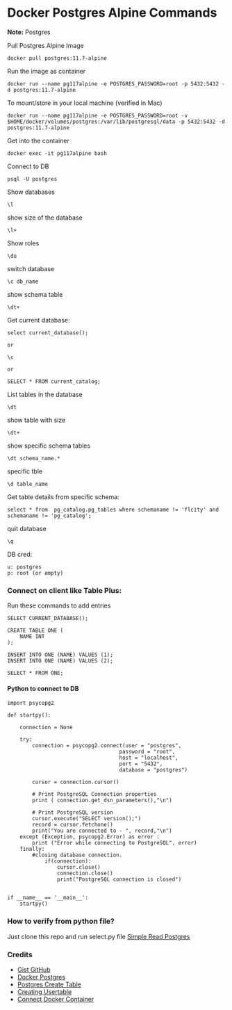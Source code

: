 # Docker Postgres Alpine Commands

**Note:** Postgres



Pull Postgres Alpine Image
```
docker pull postgres:11.7-alpine
```






Run the image as container
```
docker run --name pg117alpine -e POSTGRES_PASSWORD=root -p 5432:5432 -d postgres:11.7-alpine
```


To mount/store in your local machine (verified in Mac)
```
docker run --name pg117alpine -e POSTGRES_PASSWORD=root -v $HOME/docker/volumes/postgres:/var/lib/postgresql/data -p 5432:5432 -d postgres:11.7-alpine
```




Get into the container
```
docker exec -it pg117alpine bash
```




Connect to DB
```
psql -U postgres
```


Show databases
```
\l
```



show size of the database
```
\l+
```



Show roles
```
\du
```



switch database
```
\c db_name
```



show schema table
```
\dt+
```



Get current database:
```
select current_database();

or 

\c

or

SELECT * FROM current_catalog;
```





List tables in the database
```
\dt
```



show table with size
```
\dt+
```



show specific schema tables
```
\dt schema_name.* 
```


specific tble
```
\d table_name
```


Get table details from specific schema:
```
select * from  pg_catalog.pg_tables where schemaname != 'flcity' and schemaname != 'pg_catalog';
```



quit database
```
\q
```


DB cred:
```
u: postgres
p: root (or empty)
```


### Connect on client like Table Plus:

Run these commands to add entries
```
SELECT CURRENT_DATABASE();

CREATE TABLE ONE (
    NAME INT 
);

INSERT INTO ONE (NAME) VALUES (1);
INSERT INTO ONE (NAME) VALUES (2);

SELECT * FROM ONE;
```

#### Python to connect to DB
```
import psycopg2 

def startpy():

    connection = None

    try:
        connection = psycopg2.connect(user = "postgres",
                                    password = "root",
                                    host = "localhost",
                                    port = "5432",
                                    database = "postgres")

        cursor = connection.cursor()
        
        # Print PostgreSQL Connection properties
        print ( connection.get_dsn_parameters(),"\n")
        
        # Print PostgreSQL version
        cursor.execute("SELECT version();")
        record = cursor.fetchone()
        print("You are connected to - ", record,"\n")
    except (Exception, psycopg2.Error) as error :
        print ("Error while connecting to PostgreSQL", error)
    finally:
        #closing database connection.
            if(connection):
                cursor.close()
                connection.close()
                print("PostgreSQL connection is closed")


if __name__ == '__main__':
    startpy()
```


### How to verify from python file?
Just clone this repo and run select.py file
[Simple Read Postgres](https://github.com/rajacsp/simple-read-postgres)


### Credits
* [Gist GitHub](https://gist.github.com/rajasgs/95f5987f94e4389ab76262a61b402864)
* [Docker Postgres](https://hackernoon.com/dont-install-postgres-docker-pull-postgres-bee20e200198)
* [Postgres Create Table](http://www.postgresqltutorial.com/postgresql-create-table/)
* [Creating Usertable](https://medium.com/coding-blocks/creating-user-database-and-adding-access-on-postgresql-8bfcd2f4a91e)
* [Connect Docker Container](https://medium.com/@lvthillo/connect-from-local-machine-to-postgresql-docker-container-f785f00461a7)


